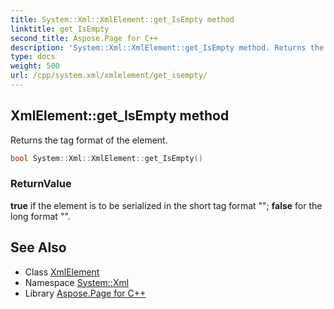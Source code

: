 ```yaml
---
title: System::Xml::XmlElement::get_IsEmpty method
linktitle: get_IsEmpty
second_title: Aspose.Page for C++
description: 'System::Xml::XmlElement::get_IsEmpty method. Returns the tag format of the element in C++.'
type: docs
weight: 500
url: /cpp/system.xml/xmlelement/get_isempty/
---
```

## XmlElement::get_IsEmpty method


Returns the tag format of the element.

```cpp
bool System::Xml::XmlElement::get_IsEmpty()
```


### ReturnValue

**true** if the element is to be serialized in the short tag format "<tt><item/></tt>"; **false** for the long format "<tt><item></item></tt>".

## See Also

* Class [XmlElement](../)
* Namespace [System::Xml](../../)
* Library [Aspose.Page for C++](../../../)
